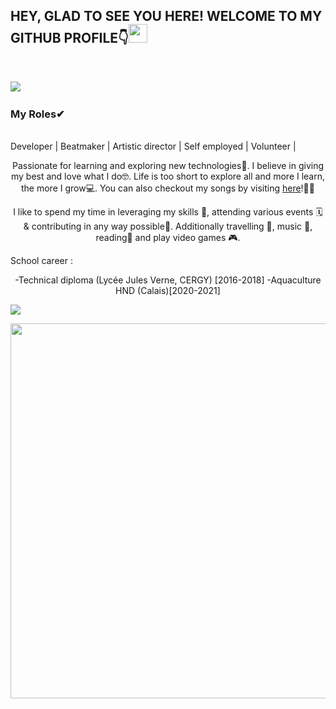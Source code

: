 <h2>HEY, GLAD TO SEE YOU HERE! WELCOME TO MY GITHUB PROFILE👇<img src="https://raw.githubusercontent.com/MartinHeinz/MartinHeinz/master/wave.gif" width="30px"></h2><br>

<a href="https://www.linkedin.com/in/william-berne/"><img src="https://img.shields.io/badge/LinkedIn-0077B5?style=for-the-badge&logo=linkedin&logoColor=white"></img></a>&nbsp;&nbsp;

<p align="center"><h3>My Roles✔</h3><br>Developer | Beatmaker | Artistic director | Self employed |  Volunteer |</p>

<p align="center">Passionate for learning and exploring new technologies💭. I believe in giving my best and love what I do🤓. Life is too short to explore all and more I learn, the more I grow💻. You can also checkout my songs by visiting <a href="https://soundcloud.com/hi-6rn">here</a>!🙋‍♀️</p>

<p align="center">I like to spend my time in leveraging my skills 💪, attending various events 🗓️ & contributing in any way possible🌟. Additionally travelling 🧳, music 🎼, reading📖 and play video games 🎮.</p>

School career : 
<p align="center">-Technical diploma (Lycée Jules Verne, CERGY) [2016-2018]   
-Aquaculture HND (Calais)[2020-2021]
  
<!--Trap--:)-->
<a href="https://github.com/404"><img src="https://user-images.githubusercontent.com/73097560/115834477-dbab4500-a447-11eb-908a-139a6edaec5c.gif"></a>

<p align="center"><img src="https://imgs.search.brave.com/gYJ0gRpwxZH3NHw1GawuG2zOTvHlGJfcWDS4_PkWvhI/rs:fit:905:225:1/g:ce/aHR0cHM6Ly90c2Ux/Lm1tLmJpbmcubmV0/L3RoP2lkPU9JUC52/X3p1eGljM2ZLd0Zv/NnN2UXBXMnNnSGFE/NCZwaWQ9QXBp" width="600px">



